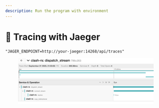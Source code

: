 ```yaml
---
description: Run the program with environment
---
```


# 🔀 Tracing with Jaeger

```
"JAGER_ENDPOINT=http://your-jaeger:14268/api/traces"
```

<figure><img src="../.gitbook/assets/image.png" alt=""><figcaption></figcaption></figure>

